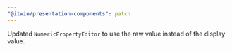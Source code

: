 ```yaml
---
"@itwin/presentation-components": patch
---
```


Updated `NumericPropertyEditor` to use the raw value instead of the display value.
